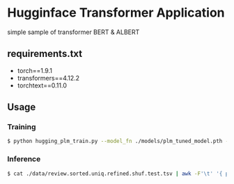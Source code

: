 # Hugginface Transformer Application

simple sample of transformer BERT & ALBERT


## requirements.txt

- torch==1.9.1
- transformers==4.12.2
- torchtext==0.11.0

## Usage

### Training

```bash
$ python hugging_plm_train.py --model_fn ./models/plm_tuned_model.pth --train_fn ./data/train.tsv --batch_size_per_device 8 --n_epochs 10
```

### Inference

```bash
$ cat ./data/review.sorted.uniq.refined.shuf.test.tsv | awk -F'\t' '{ print $2}' | head -n 30 | python3 classify_plm.py --model_fn ./models/plm_tuned_model.pth
```

